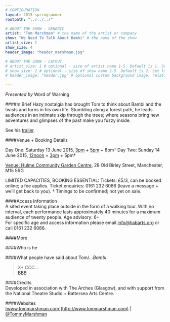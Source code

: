 ```yaml
---
# CONFIGURATION
layout: 2015-springsummer
rootpath: "../../../"

# ABOUT THE SHOW - GENERIC
artist: "Tom Marshman" # the name of the artist or company
show: "We Need To Talk About Bambi" # the name of the show
artist_size: 1
show_size: 4
header_image: "header_marshman.jpg"

# ABOUT THE SHOW - LAYOUT
# artist_size: 1 # optional - size of artist name 1-5. Default is 1. Set longer names to lower values
# show_size: 2 # optional - size of show name 2-5. Default is 2. Set longer names to lower values
# header_image: "header.jpg" # optional custom background image, relative to current page

---
```

*Presented by* Word of Warning        
        
####In Brief
Hazy nostalgia has brought Tom to think about Bambi and the twists and turns in his own life. Stumbling along a forest path, he leads audiences in an intimate skip through the trees; where seasons bring new adventures and glimpses of the past make you fuzzy inside.              
                    


See his [trailer](http).        
                    

        
                    
####Venue + Booking Details    

Day One: Saturday 13 June 2015, [3pm](http://www.wegottickets.com/event/315530) + [5pm](http://www.wegottickets.com/event/315532) + 8pm†
Day Two: Sunday 14 June 2015, [12noon](http://www.wegottickets.com/event/315536) + [3pm](http://www.wegottickets.com/event/315538) + 5pm† 


[Venue: Hulme Community Garden Centre](http://www.hulmegardencentre.org.uk/contact), 28 Old Birley Street, Manchester, M15 5RG        

LIMITED CAPACITIES, BOOKING ESSENTIAL: 
Tickets: £5/3, can be booked online; a fee applies. 
Ticket enquiries: 0161 232 6086 (leave a message + we’ll get back to you). 
† Timings to be confirmed; not yet on sale.      
        
####Access Information         
A sited event taking place outside in the form of a walking tour. With no interval, each performance lasts approximately 40 minutes for a maximum audience of twenty people. Age advisory: 6+<br>For specific age and access information please email info@habarts.org or call 0161 232 6086.

####More            

####Who is he    
  
                    
####What people have said about Tom/*…Bambi*
>X\* *CCC…*<br>[BBB](http://www)           

####Credits    
Developed in association with The Arches (Glasgow), and with support from the National Theatre Studio + Battersea Arts Centre.            
                    
####Websites        
[www.tommarshman.com](http://www.tommarshman.com) | [@TommyMarshman](http://twitter.com/TommyMarshman)
